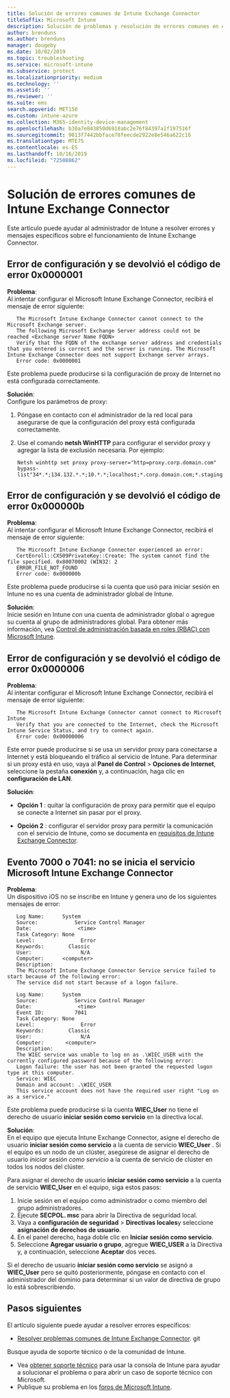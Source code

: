 ```yaml
---
title: Solución de errores comunes de Intune Exchange Connector
titleSuffix: Microsoft Intune
description: Solución de problemas y resolución de errores comunes en el Microsoft Intune Exchange Connector local
author: brenduns
ms.author: brenduns
manager: dougeby
ms.date: 10/02/2019
ms.topic: troubleshooting
ms.service: microsoft-intune
ms.subservice: protect
ms.localizationpriority: medium
ms.technology: ''
ms.assetid: ''
ms.reviewer: ''
ms.suite: ems
search.appverid: MET150
ms.custom: intune-azure
ms.collection: M365-identity-device-management
ms.openlocfilehash: b30a7e843850d6918abc2e76f84397a1f197516f
ms.sourcegitcommit: 9013f7442bbface78feecde2922e8e546a622c16
ms.translationtype: MTE75
ms.contentlocale: es-ES
ms.lasthandoff: 10/16/2019
ms.locfileid: "72508862"
---
```

# <a name="resolve-common-errors-for-the-intune-exchange-connector"></a>Solución de errores comunes de Intune Exchange Connector

Este artículo puede ayudar al administrador de Intune a resolver errores y mensajes específicos sobre el funcionamiento de Intune Exchange Connector.  

## <a name="configuration-failed-and-returned-error-code-0x0000001"></a>Error de configuración y se devolvió el código de error 0x0000001

**Problema**:  
Al intentar configurar el Microsoft Intune Exchange Connector, recibirá el mensaje de error siguiente:

```
   The Microsoft Intune Exchange Connector cannot connect to the Microsoft Exchange server.  
   The following Microsoft Exchange Server address could not be reached <Exchange server Name FQDN>  
   Verify that the FQDN of the exchange server address and credentials that you entered is correct and the server is running. The Microsoft Intune Exchange Connector does not support Exchange server arrays.  
   Error code: 0x0000001  
```

Este problema puede producirse si la configuración de proxy de Internet no está configurada correctamente.

**Solución**:  
Configure los parámetros de proxy:
1. Póngase en contacto con el administrador de la red local para asegurarse de que la configuración del proxy está configurada correctamente. 
2. Use el comando **netsh WinHTTP** para configurar el servidor proxy y agregar la lista de exclusión necesaria. Por ejemplo:  

   ```
   Netsh winhttp set proxy proxy-server="http=proxy.corp.domain.com" bypass-list"34*.*;134.132.*.*;10.*.*;localhost;*.corp.domain.com;*.staging.domain.com"
   ```

## <a name="configuration-failed-and-returned-error-code-0x000000b"></a>Error de configuración y se devolvió el código de error 0x000000b   

**Problema**:  
Al intentar configurar el Microsoft Intune Exchange Connector, recibirá el mensaje de error siguiente:  

```
   The Microsoft Intune Exchange Connector experienced an error:  
   CertEnroll::CX509PrivateKey::Create: The system cannot find the file specified. 0x80070002 (WIN32: 2  
   ERROR_FILE_NOT_FOUND  
   Error code: 0x000000b  
```
Este problema puede producirse si la cuenta que usó para iniciar sesión en Intune no es una cuenta de administrador global de Intune.

**Solución**:  
Inicie sesión en Intune con una cuenta de administrador global o agregue su cuenta al grupo de administradores global. Para obtener más información, vea [Control de administración basada en roles (RBAC) con Microsoft Intune](../fundamentals/role-based-access-control.md).

## <a name="configuration-failed-and-returned-error-code-0x0000006"></a>Error de configuración y se devolvió el código de error 0x0000006

**Problema**:  
Al intentar configurar el Microsoft Intune Exchange Connector, recibirá el mensaje de error siguiente:  

```  
   The Microsoft Intune Exchange Connector cannot connect to Microsoft Intune  
   Verify that you are connected to the Internet, check the Microsoft Intune Service Status, and try to connect again.  
   Error code: 0x00000006  
```  
Este error puede producirse si se usa un servidor proxy para conectarse a Internet y está bloqueando el tráfico al servicio de Intune. Para determinar si un proxy está en uso, vaya al **Panel de Control**  > **Opciones de Internet**, seleccione la pestaña **conexión** y, a continuación, haga clic en **configuración de LAN**.

**Solución**:  

- **Opción 1** : quitar la configuración de proxy para permitir que el equipo se conecte a Internet sin pasar por el proxy.  

- **Opción 2** : configurar el servidor proxy para permitir la comunicación con el servicio de Intune, como se documenta en [requisitos de Intune Exchange Connector](exchange-connector-install.md#intune-exchange-connector-requirements).



## <a name="event-7000-or-7041-microsoft-intune-exchange-connector-service-wont-start"></a>Evento 7000 o 7041: no se inicia el servicio Microsoft Intune Exchange Connector

**Problema**:  
Un dispositivo iOS no se inscribe en Intune y genera uno de los siguientes mensajes de error:  

```  
   Log Name:      System
   Source:            Service Control Manager
   Date:               <time>
   Task Category: None
   Level:               Error
   Keywords:        Classic
   User:                N/A
   Computer:      <computer>
   Description:
   The Microsoft Intune Exchange Connector Service service failed to start because of the following error:  
   The service did not start because of a logon failure.
```  

```  
   Log Name:      System
   Source:            Service Control Manager
   Date:               <time>
   Event ID:          7041
   Task Category: None
   Level:               Error   
   Keywords:        Classic
   User:                N/A
   Computer:       <computer>
   Description:
   The WIEC service was unable to log on as .\WIEC_USER with the currently configured password because of the following error:
   Logon failure: the user has not been granted the requested logon type at this computer.
   Service: WIEC
   Domain and account: .\WIEC_USER
   This service account does not have the required user right "Log on as a service."  
```
Este problema puede producirse si la cuenta **WIEC_User** no tiene el derecho de usuario **iniciar sesión como servicio** en la directiva local.

**Solución**:  
En el equipo que ejecuta Intune Exchange Connector, asigne el derecho de usuario **iniciar sesión como servicio** a la cuenta de servicio **WIEC_User** . Si el equipo es un nodo de un clúster, asegúrese de asignar el derecho de usuario *iniciar sesión como servicio* a la cuenta de servicio de clúster en todos los nodos del clúster.  

Para asignar el derecho de usuario **iniciar sesión como servicio** a la cuenta de servicio **WIEC_User** en el equipo, siga estos pasos:

1. Inicie sesión en el equipo como administrador o como miembro del grupo administradores.
2. Ejecute **SECPOL. msc** para abrir la Directiva de seguridad local.
3. Vaya a **configuración de seguridad**  > **Directivas locales**y seleccione **asignación de derechos de usuario**.
4. En el panel derecho, haga doble clic en **Iniciar sesión como servicio**.
5. Seleccione **Agregar usuario o grupo**, agregue **WIEC_USER** a la Directiva y, a continuación, seleccione **Aceptar** dos veces.

Si el derecho de usuario **iniciar sesión como servicio** se asignó a **WIEC_User** pero se quitó posteriormente, póngase en contacto con el administrador del dominio para determinar si un valor de directiva de grupo lo está sobrescribiendo.  

## <a name="next-steps"></a>Pasos siguientes  

El artículo siguiente puede ayudar a resolver errores específicos:
- [Resolver problemas comunes de Intune Exchange Connector](troubleshoot-exchange-connector-common-problems.md). git 

Busque ayuda de soporte técnico o de la comunidad de Intune.
- Vea [obtener soporte técnico](../fundamentals/get-support.md) para usar la consola de Intune para ayudar a solucionar el problema o para abrir un caso de soporte técnico con Microsoft. 
- Publique su problema en los [foros de Microsoft Intune](https://social.technet.microsoft.com/Forums/en-US/home?forum=microsoftintuneprod).  
